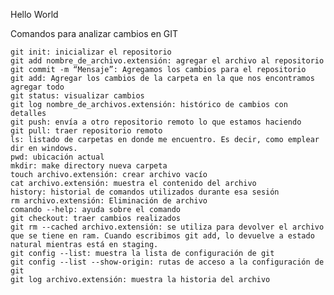 Hello World

Comandos para analizar cambios en GIT

    git init: inicializar el repositorio
    git add nombre_de_archivo.extensión: agregar el archivo al repositorio
    git commit -m “Mensaje”: Agregamos los cambios para el repositorio
    git add: Agregar los cambios de la carpeta en la que nos encontramos agregar todo
    git status: visualizar cambios
    git log nombre_de_archivos.extensión: histórico de cambios con detalles
    git push: envía a otro repositorio remoto lo que estamos haciendo
    git pull: traer repositorio remoto
    ls: listado de carpetas en donde me encuentro. Es decir, como emplear dir en windows.
    pwd: ubicación actual
    mkdir: make directory nueva carpeta
    touch archivo.extensión: crear archivo vacío
    cat archivo.extensión: muestra el contenido del archivo
    history: historial de comandos utilizados durante esa sesión
    rm archivo.extensión: Eliminación de archivo
    comando --help: ayuda sobre el comando
    git checkout: traer cambios realizados
    git rm --cached archivo.extensión: se utiliza para devolver el archivo que se tiene en ram. Cuando escribimos git add, lo devuelve a estado natural mientras está en staging.
    git config --list: muestra la lista de configuración de git
    git config --list --show-origin: rutas de acceso a la configuración de git
    git log archivo.extensión: muestra la historia del archivo
